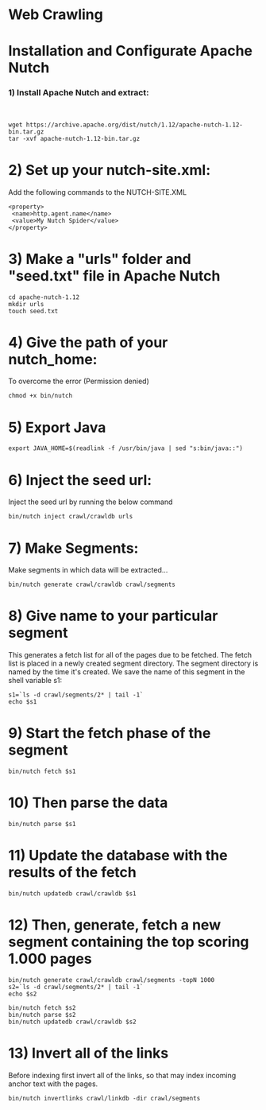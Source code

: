 # Web Crawling

<h1> Installation and Configurate Apache Nutch </h1>

<h3>1) Install Apache Nutch and extract:</h3>
<br>

```
wget https://archive.apache.org/dist/nutch/1.12/apache-nutch-1.12-bin.tar.gz
tar -xvf apache-nutch-1.12-bin.tar.gz
```
<h1>2) Set up your nutch-site.xml:</h1> Add the following commands to the NUTCH-SITE.XML
<br>

```
<property>
 <name>http.agent.name</name>
 <value>My Nutch Spider</value>
</property>
```
<h1>3) Make a "urls" folder and "seed.txt" file in Apache Nutch</h3>

```
cd apache-nutch-1.12
mkdir urls
touch seed.txt
```
<h1>4) Give the path of your nutch_home:</h1> To overcome the error (Permission denied)

```
chmod +x bin/nutch
```
<h1>5) Export Java</h1>

```
export JAVA_HOME=$(readlink -f /usr/bin/java | sed "s:bin/java::")
```
<h1>6) Inject the seed url:</h1> Inject the seed url by running the below command

```
bin/nutch inject crawl/crawldb urls
```
<h1>7) Make Segments:</h1> Make segments in which data will be extracted...

```
bin/nutch generate crawl/crawldb crawl/segments
```
<h1>8) Give name to your particular segment</h1>This generates a fetch list for all of the pages due to be fetched. The fetch list is placed in a newly created segment directory. The segment directory is named by the time it's created. We save the name of this segment in the shell variable s1:

```
s1=`ls -d crawl/segments/2* | tail -1`
echo $s1
```
<h1>9) Start the fetch phase of the segment</h3>

```
bin/nutch fetch $s1
```
<h1>10) Then parse the data</h3>

```
bin/nutch parse $s1
```
<h1>11) Update the database with the results of the fetch</h3>

```
bin/nutch updatedb crawl/crawldb $s1
```
<h1>12) Then, generate, fetch a new segment containing the top scoring 1.000 pages</h3>

```
bin/nutch generate crawl/crawldb crawl/segments -topN 1000
s2=`ls -d crawl/segments/2* | tail -1`
echo $s2

bin/nutch fetch $s2
bin/nutch parse $s2
bin/nutch updatedb crawl/crawldb $s2
```
<h1>13) Invert all of the links</h3> Before indexing first invert all of the links, so that may index incoming anchor text with the pages.

```
bin/nutch invertlinks crawl/linkdb -dir crawl/segments
```

